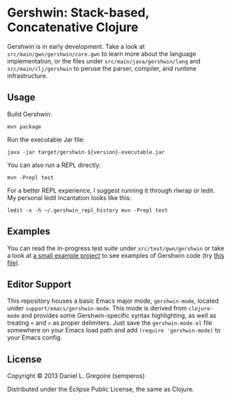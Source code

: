 # Gershwin: Stack-based, Concatenative Clojure #

Gershwin is in early development. Take a look at `src/main/gwn/gershwin/core.gwn` to learn more about the language implementation, or the files under `src/main/java/gershwin/lang` and `src/main/clj/gershwin` to peruse the parser, compiler, and runtime infrastructure.

## Usage

Build Gershwin:

```
mvn package
```

Run the executable Jar file:

```
java -jar target/gershwin-${version}-executable.jar
```

You can also run a REPL directly:

```
mvn -Prepl test
```

For a better REPL experience, I suggest running it through rlwrap or ledit. My personal ledit incantation looks like this:

```
ledit -x -h ~/.gershwin_repl_history mvn -Prepl test
```

## Examples

You can read the in-progress test suite under `src/test/gwn/gershwin` or take a look at [a small example project](https://github.com/semperos/prez-gwn) to see examples of Gershwin code (try [this file](https://github.com/semperos/prez-gwn/blob/master/src/main/gwn/prez/gershwin.gwn)).

## Editor Support

This repository houses a basic Emacs major mode, `gershwin-mode`, located under `support/emacs/gershwin-mode`. This mode is derived from `clojure-mode` and provides some Gershwin-specific syntax highlighting, as well as treating `<` and `>` as proper delimiters. Just save the `gershwin-mode.el` file somewhere on your Emacs load path and add `(require 'gershwin-mode)` to your Emacs config.

## License

Copyright © 2013 Daniel L. Gregoire (semperos)

Distributed under the Eclipse Public License, the same as Clojure.
